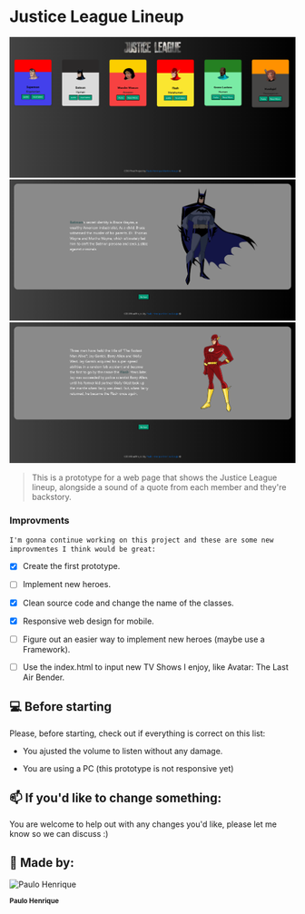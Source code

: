 # Justice League Lineup

  
<img  src='imgs/exemplo1.png' alt='exemplo imagem'>

<img  src="imgs/exemplo2.png"  alt="exemplo imagem">

<img  src="imgs/exemplo3.png"  alt="exemplo imagem">

  

> This is a prototype for a web page that shows the Justice League lineup, alongside a sound of a quote from each member and they're backstory.

### Improvments

  

	I'm gonna continue working on this project and these are some new improvmentes I think would be great:


- [x] Create the first prototype.
- [ ] Implement new heroes.
- [x] Clean source code and change the name of the classes.
- [x] Responsive web design for mobile.
- [ ] Figure out an easier way to implement new heroes (maybe use a Framework).
- [ ] Use the index.html to input new TV Shows I enjoy, like Avatar: The Last Air Bender.

  

## 💻 Before starting

  

Please, before starting, check out if everything is correct on this list:


* You ajusted the volume to listen without any damage.

* You are using a PC (this prototype is not responsive yet)

  

## 📫 If you'd like to change something:

You are welcome to help out with any changes you'd like, please let me know so we can discuss :)

  

## 🤝 Made by:

<img  src="https://avatars.githubusercontent.com/u/114942833?v=4"  width="100px;"  alt="Paulo Henrique"/><br>

<sub>

<b>Paulo Henrique</b>

</sub>
